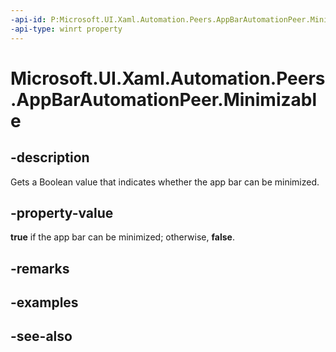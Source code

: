 ```yaml
---
-api-id: P:Microsoft.UI.Xaml.Automation.Peers.AppBarAutomationPeer.Minimizable
-api-type: winrt property
---
```


<!-- Property syntax
public bool Minimizable { get; }
-->

# Microsoft.UI.Xaml.Automation.Peers.AppBarAutomationPeer.Minimizable

## -description
Gets a Boolean value that indicates whether the app bar can be minimized.

## -property-value
**true** if the app bar can be minimized; otherwise, **false**.

## -remarks

## -examples

## -see-also
